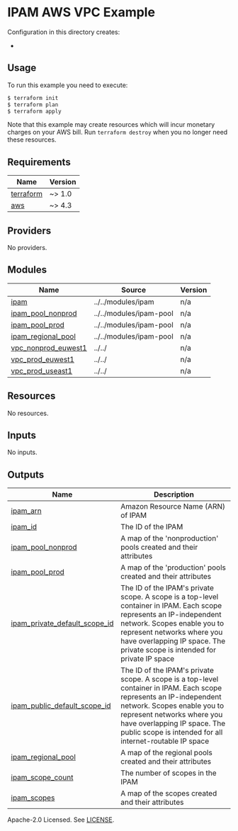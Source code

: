 # IPAM AWS VPC Example

Configuration in this directory creates:

- <TODO>

## Usage

To run this example you need to execute:

```bash
$ terraform init
$ terraform plan
$ terraform apply
```

Note that this example may create resources which will incur monetary charges on your AWS bill. Run `terraform destroy` when you no longer need these resources.

<!-- BEGINNING OF PRE-COMMIT-TERRAFORM DOCS HOOK -->
## Requirements

| Name | Version |
|------|---------|
| <a name="requirement_terraform"></a> [terraform](#requirement\_terraform) | ~> 1.0 |
| <a name="requirement_aws"></a> [aws](#requirement\_aws) | ~> 4.3 |

## Providers

No providers.

## Modules

| Name | Source | Version |
|------|--------|---------|
| <a name="module_ipam"></a> [ipam](#module\_ipam) | ../../modules/ipam | n/a |
| <a name="module_ipam_pool_nonprod"></a> [ipam\_pool\_nonprod](#module\_ipam\_pool\_nonprod) | ../../modules/ipam-pool | n/a |
| <a name="module_ipam_pool_prod"></a> [ipam\_pool\_prod](#module\_ipam\_pool\_prod) | ../../modules/ipam-pool | n/a |
| <a name="module_ipam_regional_pool"></a> [ipam\_regional\_pool](#module\_ipam\_regional\_pool) | ../../modules/ipam-pool | n/a |
| <a name="module_vpc_nonprod_euwest1"></a> [vpc\_nonprod\_euwest1](#module\_vpc\_nonprod\_euwest1) | ../../ | n/a |
| <a name="module_vpc_prod_euwest1"></a> [vpc\_prod\_euwest1](#module\_vpc\_prod\_euwest1) | ../../ | n/a |
| <a name="module_vpc_prod_useast1"></a> [vpc\_prod\_useast1](#module\_vpc\_prod\_useast1) | ../../ | n/a |

## Resources

No resources.

## Inputs

No inputs.

## Outputs

| Name | Description |
|------|-------------|
| <a name="output_ipam_arn"></a> [ipam\_arn](#output\_ipam\_arn) | Amazon Resource Name (ARN) of IPAM |
| <a name="output_ipam_id"></a> [ipam\_id](#output\_ipam\_id) | The ID of the IPAM |
| <a name="output_ipam_pool_nonprod"></a> [ipam\_pool\_nonprod](#output\_ipam\_pool\_nonprod) | A map of the 'nonproduction' pools created and their attributes |
| <a name="output_ipam_pool_prod"></a> [ipam\_pool\_prod](#output\_ipam\_pool\_prod) | A map of the 'production' pools created and their attributes |
| <a name="output_ipam_private_default_scope_id"></a> [ipam\_private\_default\_scope\_id](#output\_ipam\_private\_default\_scope\_id) | The ID of the IPAM's private scope. A scope is a top-level container in IPAM. Each scope represents an IP-independent network. Scopes enable you to represent networks where you have overlapping IP space. The private scope is intended for private IP space |
| <a name="output_ipam_public_default_scope_id"></a> [ipam\_public\_default\_scope\_id](#output\_ipam\_public\_default\_scope\_id) | The ID of the IPAM's private scope. A scope is a top-level container in IPAM. Each scope represents an IP-independent network. Scopes enable you to represent networks where you have overlapping IP space. The public scope is intended for all internet-routable IP space |
| <a name="output_ipam_regional_pool"></a> [ipam\_regional\_pool](#output\_ipam\_regional\_pool) | A map of the regional pools created and their attributes |
| <a name="output_ipam_scope_count"></a> [ipam\_scope\_count](#output\_ipam\_scope\_count) | The number of scopes in the IPAM |
| <a name="output_ipam_scopes"></a> [ipam\_scopes](#output\_ipam\_scopes) | A map of the scopes created and their attributes |
<!-- END OF PRE-COMMIT-TERRAFORM DOCS HOOK -->

Apache-2.0 Licensed. See [LICENSE](../../LICENSE).

